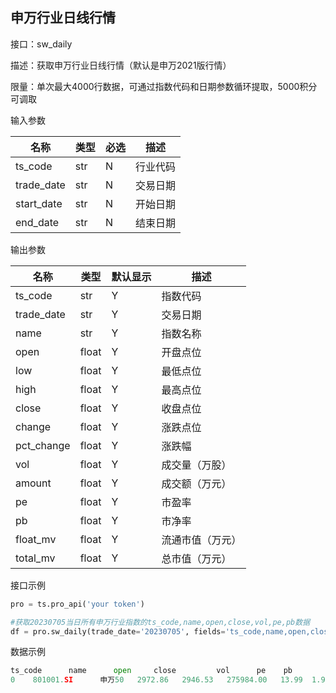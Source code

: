## 申万行业日线行情

接口：sw_daily

描述：获取申万行业日线行情（默认是申万2021版行情）

限量：单次最大4000行数据，可通过指数代码和日期参数循环提取，5000积分可调取

输入参数

| 名称 | 类型 | 必选 | 描述 |
| --- | --- | --- | --- |
| ts_code | str | N | 行业代码 |
| trade_date | str | N | 交易日期 |
| start_date | str | N | 开始日期 |
| end_date | str | N | 结束日期 |

输出参数

| 名称 | 类型 | 默认显示 | 描述 |
| --- | --- | --- | --- |
| ts_code | str | Y | 指数代码 |
| trade_date | str | Y | 交易日期 |
| name | str | Y | 指数名称 |
| open | float | Y | 开盘点位 |
| low | float | Y | 最低点位 |
| high | float | Y | 最高点位 |
| close | float | Y | 收盘点位 |
| change | float | Y | 涨跌点位 |
| pct_change | float | Y | 涨跌幅 |
| vol | float | Y | 成交量（万股） |
| amount | float | Y | 成交额（万元） |
| pe | float | Y | 市盈率 |
| pb | float | Y | 市净率 |
| float_mv | float | Y | 流通市值（万元） |
| total_mv | float | Y | 总市值（万元） |

接口示例

```python
pro = ts.pro_api('your token')

#获取20230705当日所有申万行业指数的ts_code,name,open,close,vol,pe,pb数据
df = pro.sw_daily(trade_date='20230705', fields='ts_code,name,open,close,vol,pe,pb')
```

数据示例

```python
ts_code      name      open     close         vol      pe    pb
0    801001.SI      申万50   2972.86   2946.53   275984.00   13.99  1.91
```